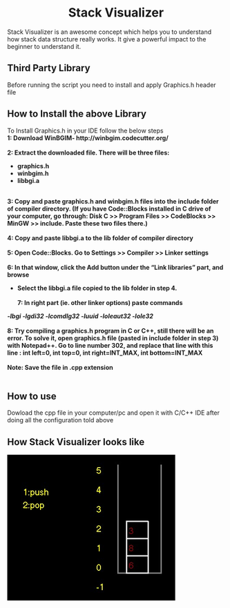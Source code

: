 <h1 align="center">Stack Visualizer</h1>

Stack Visualizer is an awesome concept which helps you to understand how stack data structure really works. It give a powerful impact to the beginner to understand it.

<h2> Third Party Library</h2>
Before running the script you need to install and apply Graphics.h header file
<h2>How to Install the above Library</h2>
To Install Graphics.h in your IDE follow the below steps<br>
<strong>1: Download WinBGIM- http://winbgim.codecutter.org/ <br><br>
2: Extract the downloaded file. There will be three files:

* graphics.h
* winbgim.h
* libbgi.a <br><br>

3: Copy and paste graphics.h and winbgim.h files into the include folder of compiler directory. (If you have Code::Blocks installed in C drive of your computer, go through: Disk C >> Program Files >> CodeBlocks >> MinGW >> include. Paste these two files there.)<br><br>
4: Copy and paste libbgi.a to the lib folder of compiler directory<br><br>
5: Open Code::Blocks. Go to Settings >> Compiler >> Linker settings<br><br>
6: In that window, click the Add button under the “Link libraries” part, and browse
 *   Select the libbgi.a file copied to the lib folder in step 4. <br><br>
7: In right part (ie. other linker options) paste commands

<i>-lbgi -lgdi32 -lcomdlg32 -luuid -loleaut32 -lole32</i><br><br>
8: Try compiling a graphics.h program in C or C++, still there will be an error. To solve it, open graphics.h file (pasted in include folder in step 3) with Notepad++. Go to line number 302, and replace that line with this line : int left=0, int top=0, int right=INT_MAX, int bottom=INT_MAX<br><br>
Note: Save the file in .cpp extension
</strong><br><br>

<h2>How to use</h2>

Dowload the cpp file in your computer/pc and open it with C/C++ IDE after doing all the configuration told above

<h2>How Stack Visualizer looks like</h2>

<img src="https://github.com/UG-SEP/Stack-Visualizer/blob/UG/stack visualiser pic.jpg"/>



